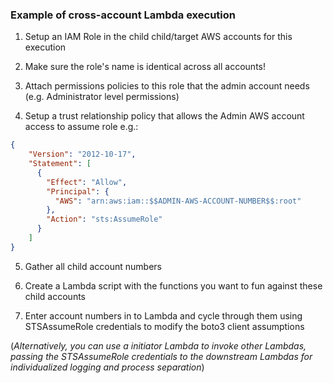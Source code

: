 ### Example of cross-account Lambda execution

1. Setup an IAM Role in the child child/target AWS accounts for this execution

2. Make sure the role's name is identical across all accounts!

3. Attach permissions policies to this role that the admin account needs (e.g. Administrator level permissions)

4. Setup a trust relationship policy that allows the Admin AWS account access to assume role e.g.:
```json
{
    "Version": "2012-10-17",
    "Statement": [
      {
        "Effect": "Allow",
        "Principal": {
          "AWS": "arn:aws:iam::$$ADMIN-AWS-ACCOUNT-NUMBER$$:root"
        },
        "Action": "sts:AssumeRole"
      }
    ]
}
```

5. Gather all child account numbers

6. Create a Lambda script with the functions you want to fun against these child accounts

7. Enter account numbers in to Lambda and cycle through them using STSAssumeRole credentials to modify the boto3 client assumptions

(*Alternatively, you can use a initiator Lambda to invoke other Lambdas, passing the STSAssumeRole credentials to the downstream Lambdas for individualized logging and process separation*)
